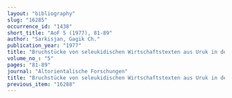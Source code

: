 ```yaml
---
layout: "bibliography"
slug: "16285"
occurrence_id: "1438"
short_title: "AoF 5 (1977), 81-89"
author: "Sarkisjan, Gagik Ch."
publication_year: "1977"
title: "Bruchstücke von seleukidischen Wirtschaftstexten aus Uruk in den Staatlichen Mussen zu Berlin"
volume_no_: "5"
pages: "81-89"
journal: "Altorientalische Forschungen"
title: "Bruchstücke von seleukidischen Wirtschaftstexten aus Uruk in den Staatlichen Mussen zu Berlin"
previous_item: "16288"
---
```

